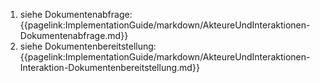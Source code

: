 1. siehe Dokumentenabfrage: {{pagelink:ImplementationGuide/markdown/AkteureUndInteraktionen-Dokumentenabfrage.md}}
2. siehe Dokumentenbereitstellung: {{pagelink:ImplementationGuide/markdown/AkteureUndInteraktionen-Interaktion-Dokumentenbereitstellung.md}}
